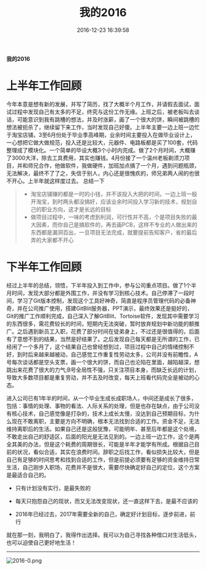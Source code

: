 ﻿---
title: 我的2016
date: 2016-12-23 16:39:58
tags: 
   - 职场故事
keywords:
    - Hexo
    - 加密
password: XQX13579
---
**我的2016**

# 上半年工作回顾
<!-- more -->
今年本意是想有新的发展，并写了简历，找了大概半个月工作，并请假去面试，面试过程中发现自己有太多的不足，终究与这份工作无缘。上班之后，被老板叫去谈话，可能意识到我有跳槽的想法，并及时涨薪，画了一个很大的饼，瞬间被跳槽的想法被扼杀了，继续留下来工作，当时发现自己好傻。上半年主要一边上班一边忙于淘宝店铺，3至6月份处于毕业季高峰期，业余时间主要投入在做毕业设计上，一心想把它做大做规范，投入还是比较大，元器件、电路板都是买了100套，代码整理成了模块化。一个简单的毕设大概3个小时内完成。做了2个月时间，大概赚了3000大洋，除去工具费用，其实也赚钱。4月份接了一个温州老板剃须刀项目，并和师兄合作，他做软件，我做硬件，加班加点搞了一个月，遇到问题瓶颈，无法解决，最终不了了之，失信于别人，内心还是很愧疚的，师兄弟两人闹的也很不开心。上半年就这样度过去。
总结一下
> * 淘宝店铺赚的都是一时的小钱，并不该投入大把的时间，一边上班一般开淘宝，到时两头都没搞好，应该业余时间投入学习新的技术，规划自己的职业方向，这才是长远的目标
> * 做项目过程中，一味的考虑到利润，可行性并不高，个是项目失败的最大因素，而你自己是搞软件的，再去画PCB，这样不专业的人做出来的东西都是漏洞百出，一旦项目无法完成，就要提前告知客户，省的最后弄的大家都不开心

# 下半年工作回顾
经过上半年的总结，领悟，下半年投入到工作中，参与公司重点项目。做了1个半月时间，发现大部分都是外围工作，并没有学习到核心技术。自己停滞了一段时间，学习了Git版本控制，发现这个工具好神奇，简直是程序员管理代码的必备神奇，并在公司推广使用，搭建GitBlit服务器，PPT演示，最终效果还是挺好的，Git的推广工作顺利完成，自己深入了解GitBlit、Tortoise软件，发现其中需要学习的东西很多，需花费较长的时间，短期内无法突破，暂时放弃规划中新功能的额推广。之后遇到新员工入职，花费了部分时间在徒弟身上，不过还是很值得的，后面有了意想不到的结果，当然是好结果了。之后发现自己每天都是无所谓的工作，已经闲了一个多月了，这个结果自己也曾经想到过，项目过程中自己的情绪控制不好，到时后来越来越被动，自己感觉工作重复性劳动太多，公司并没有前瞻性，A号每次谈话都是空头支票，画一个很大的饼，而自己也沦陷在里面，越陷越深，想跳出来花费了很大的力气;B号全局性不强，只关注项目本身，而缺乏长远的计划，导致大多数项目都是重复劳动，并不去及时改变，每天上班看代码完全是被动的心态。

进入公司已有1年半的时间，从一个毕业生成长成职场人，中间还是成长了很多，包括：事情的处理、事物的看法、人际关系的处理，但是也存在缺点，由于公司没有核心技术，自己感觉像是打杂的，技术上成长太慢，没达到自己预期目标，为什么现在不敢离职，主要是方向不明确，根本无法找到合适的工作。资金不足，无法维持离职后的生活。如果自己还是这般犹豫，可能明年、甚至后年都是这个处境，不敢走出自己的舒适区，后面的阳光是无法见到的。一边上班一边工作，这个是两全其美的办法，但是这个耗费的周期很长，可能是半年才能学有所成。根据自己目前的状况，看似合适，其实在浪费时间。辞职之后找工作，看似损失比较大，但是自己有足够的时间思考和找到合适的工作，但是前提必须要有足够的资金维持日常生活，自己刚步入职场，花费并不是很大，需要尽快确定好自己的定位，这个方案是最适合自己的。 

 - 只有计划没有实行，是最失败的

 - 每天只抱怨自己的现状，而又无法改变现状，还一直这样下去，是最不应该的

 - 2016年已经过去，2017年需要全新的自己，确定好计划目标，逐步前进，前行

就在那一刻，我明白了，我得作出选择。我可以为自己寻找各种借口对生活低头，也可以迫使自己更好地生活！

------------------------------------------------

![2016-0.png](http://www.wailian.work/images/2018/09/09/2016-0.png)

